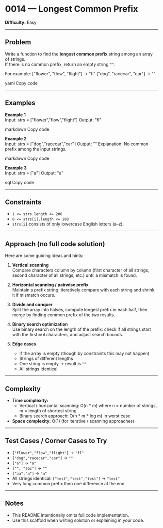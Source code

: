 # 0014 — Longest Common Prefix

**Difficulty:** Easy

---

## Problem

Write a function to find the **longest common prefix** string among an array of strings.  
If there is no common prefix, return an empty string `""`.

For example:
["flower", "flow", "flight"] → "fl"
["dog", "racecar", "car"] → ""

yaml
Copy code

---

## Examples

**Example 1**  
Input: strs = ["flower","flow","flight"]
Output: "fl"

markdown
Copy code

**Example 2**  
Input: strs = ["dog","racecar","car"]
Output: ""
Explanation: No common prefix among the input strings.

markdown
Copy code

**Example 3**  
Input: strs = ["a"]
Output: "a"

sql
Copy code

---

## Constraints

- `1 <= strs.length <= 200`  
- `0 <= strs[i].length <= 200`  
- `strs[i]` consists of only lowercase English letters (a–z).

---

## Approach (no full code solution)

Here are some guiding ideas and hints:

1. **Vertical scanning**  
   Compare characters column by column (first character of all strings, second character of all strings, etc.) until a mismatch is found.

2. **Horizontal scanning / pairwise prefix**  
   Maintain a prefix string; iteratively compare with each string and shrink it if mismatch occurs.

3. **Divide and conquer**  
   Split the array into halves, compute longest prefix in each half, then merge by finding common prefix of the two results.

4. **Binary search optimization**  
   Use binary search on the length of the prefix: check if all strings start with the first `mid` characters, and adjust search bounds.

5. **Edge cases**  
   - If the array is empty (though by constraints this may not happen)  
   - Strings of different lengths  
   - One string is empty → result is `""`  
   - All strings identical  

---

## Complexity

- **Time complexity:**  
  - Vertical / horizontal scanning: O(n * m) where n = number of strings, m = length of shortest string  
  - Binary search approach: O(n * m * log m) in worst case  
- **Space complexity:** O(1) (for iterative / scanning approaches)

---

## Test Cases / Corner Cases to Try

- `["flower","flow","flight"]` → `"fl"`  
- `["dog","racecar","car"]` → `""`  
- `["a"]` → `"a"`  
- `["", "abc"]` → `""`  
- `["aa","a"]` → `"a"`  
- All strings identical: `["test","test","test"]` → `"test"`  
- Very long common prefix then one difference at the end  

---

## Notes

- This README intentionally omits full code implementation.  
- Use this scaffold when writing solution or explaining in your code.  